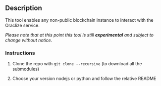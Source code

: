 ## Description
This tool enables any non-public blockchain instance to interact with the Oraclize service.

_Please note that at this point this tool is still **experimental** and subject to change without notice._

### Instructions
1. Clone the repo with `git clone --recursive` (to download all the submodules)

2. Choose your version nodejs or python and follow the relative README
